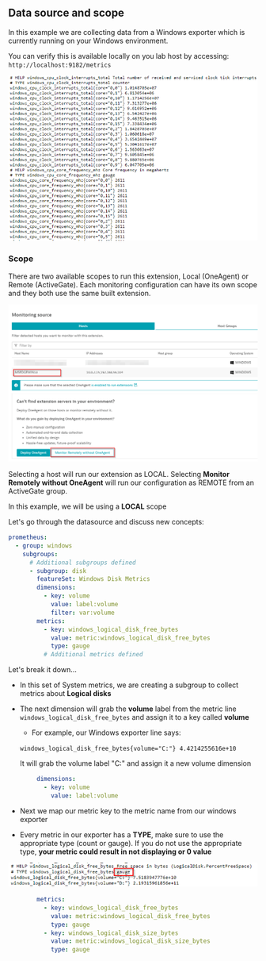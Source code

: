 ## Data source and scope

In this example we are collecting data from a Windows exporter which is currently running on your Windows environment.

You can verify this is available locally on you lab host by accessing: `http://localhost:9182/metrics`

![Windows exporter](../../../assets/images/03_prometheus_windows_exporter.png)

### Scope

There are two available scopes to run this extension, Local (OneAgent) or Remote (ActiveGate). Each monitoring configuration can have its own scope and they both use the same built extension.

![Scope](../../../assets/images/03_prometheus_scope.png)

Selecting a host will run our extension as LOCAL. Selecting **Monitor Remotely without OneAgent** will run our configuration as REMOTE from an ActiveGate group.

In this example, we will be using a **LOCAL** scope

Let's go through the datasource and discuss new concepts:

```yaml
prometheus:
  - group: windows
    subgroups:
      # Additional subgroups defined
      - subgroup: disk
        featureSet: Windows Disk Metrics
        dimensions:
          - key: volume
            value: label:volume
            filter: var:volume
        metrics:
          - key: windows_logical_disk_free_bytes
            value: metric:windows_logical_disk_free_bytes
            type: gauge
          # Additional metrics defined
```

Let's break it down...

* In this set of System metrics, we are creating a subgroup to collect metrics about **Logical disks**

* The next dimension will grab the **volume** label from the metric line `windows_logical_disk_free_bytes` and assign it to a key called **volume**
    * For example, our Windows exporter line says:

    `windows_logical_disk_free_bytes{volume="C:"} 4.4214255616e+10`
    
    It will grab the volume label "C:" and assign it a new volume dimension

```yaml
        dimensions:
          - key: volume
            value: label:volume
```

* Next we map our metric key to the metric name from our windows exporter

* Every metric in our exporter has a **TYPE**, make sure to use the appropriate type (count or gauge). If you do not use the appropriate type, **your metric could result in not displaying or 0 value**

![Type](../../../assets/images/03_prometheus_type.png)

```yaml
        metrics:
          - key: windows_logical_disk_free_bytes
            value: metric:windows_logical_disk_free_bytes
            type: gauge
          - key: windows_logical_disk_size_bytes
            value: metric:windows_logical_disk_size_bytes
            type: gauge
```
